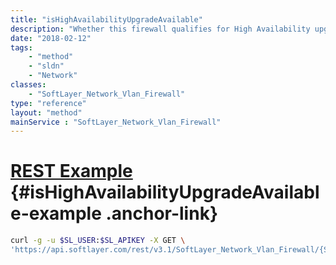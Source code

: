 ```yaml
---
title: "isHighAvailabilityUpgradeAvailable"
description: "Whether this firewall qualifies for High Availability upgrade. "
date: "2018-02-12"
tags:
    - "method"
    - "sldn"
    - "Network"
classes:
    - "SoftLayer_Network_Vlan_Firewall"
type: "reference"
layout: "method"
mainService : "SoftLayer_Network_Vlan_Firewall"
---
```


# [REST Example](#isHighAvailabilityUpgradeAvailable-example) <a href="/article/rest/"><i class="fas fa-question"></i></a> {#isHighAvailabilityUpgradeAvailable-example .anchor-link} 
```bash
curl -g -u $SL_USER:$SL_APIKEY -X GET \
'https://api.softlayer.com/rest/v3.1/SoftLayer_Network_Vlan_Firewall/{SoftLayer_Network_Vlan_FirewallID}/isHighAvailabilityUpgradeAvailable'
```
